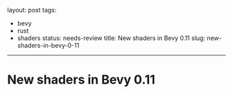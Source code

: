 layout: post
tags:
- bevy
- rust
- shaders
status: needs-review
title: New shaders in Bevy 0.11
slug: new-shaders-in-bevy-0-11

---

# New shaders in Bevy 0.11
